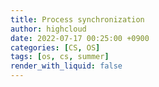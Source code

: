 ```yaml
---
title: Process synchronization
author: highcloud
date: 2022-07-17 00:25:00 +0900
categories: [CS, OS]
tags: [os, cs, summer]
render_with_liquid: false
---
```



